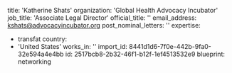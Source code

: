 title: 'Katherine Shats'
organization: 'Global Health Advocacy Incubator'
job_title: 'Associate Legal Director'
official_title: ''
email_address: kshats@advocacyincubator.org
post_nominal_letters: ''
expertise:
  - transfat
country:
  - 'United States'
works_in: ''
import_id: 8441d1d6-7f0e-442b-9fa0-32e594a4e4bb
id: 2517bcb8-2b32-46f1-b12f-1ef4513532e9
blueprint: networking
